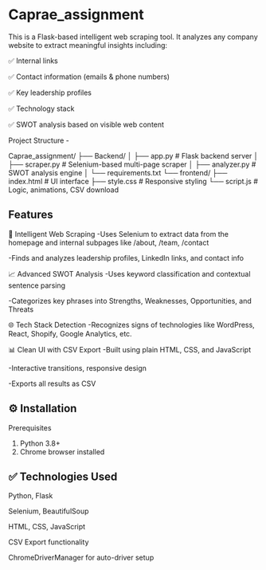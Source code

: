 # Caprae_assignment

This is a Flask-based intelligent web scraping tool. It analyzes any company website to extract meaningful insights including:

✅ Internal links

✅ Contact information (emails & phone numbers)

✅ Key leadership profiles

✅ Technology stack

✅ SWOT analysis based on visible web content

Project Structure - 

Caprae_assignment/
├── Backend/
│   ├── app.py              # Flask backend server
│   ├── scraper.py          # Selenium-based multi-page scraper
│   ├── analyzer.py         # SWOT analysis engine
│   └── requirements.txt
└── frontend/
    ├── index.html          # UI interface
    ├── style.css           # Responsive styling
    └── script.js           # Logic, animations, CSV download

Features
----------------
🔎 Intelligent Web Scraping
-Uses Selenium to extract data from the homepage and internal subpages like /about, /team, /contact

-Finds and analyzes leadership profiles, LinkedIn links, and contact info

📈 Advanced SWOT Analysis
-Uses keyword classification and contextual sentence parsing

-Categorizes key phrases into Strengths, Weaknesses, Opportunities, and Threats

🌐 Tech Stack Detection
-Recognizes signs of technologies like WordPress, React, Shopify, Google Analytics, etc.

📊 Clean UI with CSV Export
-Built using plain HTML, CSS, and JavaScript

-Interactive transitions, responsive design

-Exports all results as CSV

⚙️ Installation
----------------
Prerequisites
1. Python 3.8+
2. Chrome browser installed

✅ Technologies Used
----------------
Python, Flask

Selenium, BeautifulSoup

HTML, CSS, JavaScript

CSV Export functionality

ChromeDriverManager for auto-driver setup



